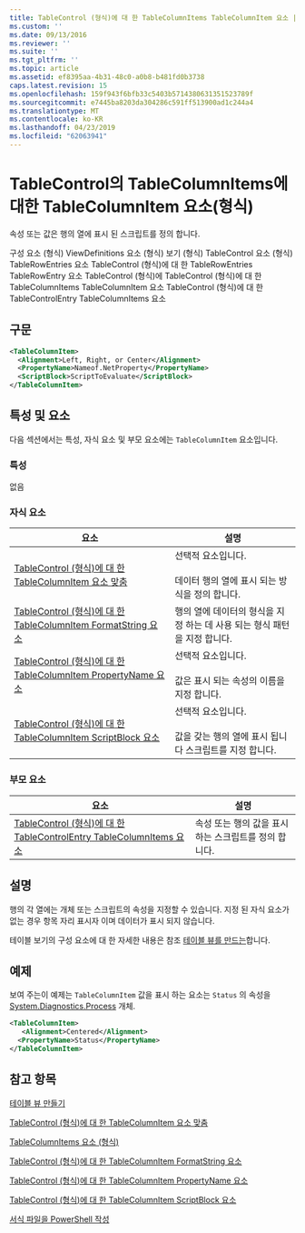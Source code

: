 ```yaml
---
title: TableControl (형식)에 대 한 TableColumnItems TableColumnItem 요소 | Microsoft Docs
ms.custom: ''
ms.date: 09/13/2016
ms.reviewer: ''
ms.suite: ''
ms.tgt_pltfrm: ''
ms.topic: article
ms.assetid: ef8395aa-4b31-48c0-a0b8-b481fd0b3738
caps.latest.revision: 15
ms.openlocfilehash: 159f943f6bfb33c5403b5714380631351523789f
ms.sourcegitcommit: e7445ba8203da304286c591ff513900ad1c244a4
ms.translationtype: MT
ms.contentlocale: ko-KR
ms.lasthandoff: 04/23/2019
ms.locfileid: "62063941"
---
```

# <a name="tablecolumnitem-element-for-tablecolumnitems-for-tablecontrol-format"></a>TableControl의 TableColumnItems에 대한 TableColumnItem 요소(형식)

속성 또는 값은 행의 열에 표시 된 스크립트를 정의 합니다.

구성 요소 (형식) ViewDefinitions 요소 (형식) 보기 (형식) TableControl 요소 (형식) TableRowEntries 요소 TableControl (형식)에 대 한 TableRowEntries TableRowEntry 요소 TableControl (형식)에 TableControl (형식)에 대 한 TableColumnItems TableColumnItem 요소 TableControl (형식)에 대 한 TableControlEntry TableColumnItems 요소

## <a name="syntax"></a>구문

```xml
<TableColumnItem>
  <Alignment>Left, Right, or Center</Alignment>
  <PropertyName>Nameof.NetProperty</PropertyName>
  <ScriptBlock>ScriptToEvaluate</ScriptBlock>
</TableColumnItem>
```

## <a name="attributes-and-elements"></a>특성 및 요소

다음 섹션에서는 특성, 자식 요소 및 부모 요소에는 `TableColumnItem` 요소입니다.

### <a name="attributes"></a>특성

없음

### <a name="child-elements"></a>자식 요소

|요소|설명|
|-------------|-----------------|
|[TableControl (형식)에 대 한 TableColumnItem 요소 맞춤](./alignment-element-for-tablecolumnitem-for-tablecontrol-format.md)|선택적 요소입니다.<br /><br /> 데이터 행의 열에 표시 되는 방식을 정의 합니다.|
|[TableControl (형식)에 대 한 TableColumnItem FormatString 요소](./formatstring-element-for-tablecolumnitem-for-tablecontrol-format.md)|행의 열에 데이터의 형식을 지정 하는 데 사용 되는 형식 패턴을 지정 합니다.|
|[TableControl (형식)에 대 한 TableColumnItem PropertyName 요소](./propertyname-element-for-tablecolumnitem-for-tablecontrol-format.md)|선택적 요소입니다.<br /><br /> 값은 표시 되는 속성의 이름을 지정 합니다.|
|[TableControl (형식)에 대 한 TableColumnItem ScriptBlock 요소](./scriptblock-element-for-tablecolumnitem-for-tablecontrol-format.md)|선택적 요소입니다.<br /><br /> 값을 갖는 행의 열에 표시 됩니다 스크립트를 지정 합니다.|

### <a name="parent-elements"></a>부모 요소

|요소|설명|
|-------------|-----------------|
|[TableControl (형식)에 대 한 TableControlEntry TableColumnItems 요소](./tablecolumnitems-element-for-tablerowentry-for-tablecontrol-format.md)|속성 또는 행의 값을 표시 하는 스크립트를 정의 합니다.|

## <a name="remarks"></a>설명

행의 각 열에는 개체 또는 스크립트의 속성을 지정할 수 있습니다. 지정 된 자식 요소가 없는 경우 항목 자리 표시자 이며 데이터가 표시 되지 않습니다.

테이블 보기의 구성 요소에 대 한 자세한 내용은 참조 [테이블 뷰를 만드는](./creating-a-table-view.md)합니다.

## <a name="example"></a>예제

보여 주는이 예제는 `TableColumnItem` 값을 표시 하는 요소는 `Status` 의 속성을 [System.Diagnostics.Process](/dotnet/api/System.Diagnostics.Process) 개체.

```xml
<TableColumnItem>
   <Alignment>Centered</Alignment>
  <PropertyName>Status</PropertyName>
</TableColumnItem>

```

## <a name="see-also"></a>참고 항목

[테이블 뷰 만들기](./creating-a-table-view.md)

[TableControl (형식)에 대 한 TableColumnItem 요소 맞춤](./alignment-element-for-tablecolumnitem-for-tablecontrol-format.md)

[TableColumnItems 요소 (형식)](./tablecolumnitems-element-for-tablerowentry-for-tablecontrol-format.md)

[TableControl (형식)에 대 한 TableColumnItem FormatString 요소](./formatstring-element-for-tablecolumnitem-for-tablecontrol-format.md)

[TableControl (형식)에 대 한 TableColumnItem PropertyName 요소](./propertyname-element-for-tablecolumnitem-for-tablecontrol-format.md)

[TableControl (형식)에 대 한 TableColumnItem ScriptBlock 요소](./scriptblock-element-for-tablecolumnitem-for-tablecontrol-format.md)

[서식 파일을 PowerShell 작성](./writing-a-powershell-formatting-file.md)
